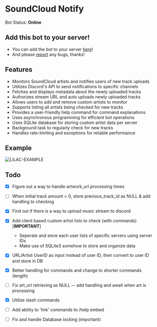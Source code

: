 # SoundCloud Notify

Bot Status: **Online**

## Add this bot to your server!

- You can add the bot to your server [here](https://discord.com/api/oauth2/authorize?client_id=1130997040579620935&permissions=274877959184&scope=bot)!
- And please [report](https://github.com/adithayyil/sc-notify/issues) any bugs, thanks!



## Features

- Monitors SoundCloud artists and notifies users of new track uploads
- Utilizes Discord's API to send notifications to specific channels
- Fetches and displays metadata about the newly uploaded tracks
- Authorizes stream URL and auto uploads newly uploaded tracks
- Allows users to add and remove custom artists to monitor
- Supports listing all artists being checked for new tracks
- Provides a user-friendly help command for command explanations
- Uses asynchronous programming for efficient bot operations
- Uses SQLite database for storing custom artist data per server
- Background task to regularly check for new tracks
- Handles rate-limiting and exceptions for reliable performance

## Example

![LILAC-EXAMPLE](https://github.com/adithayyil/sc-notify/assets/90326965/b125a70f-6b79-4d85-a2c4-f8da290b5830)

## Todo

- [x] Figure out a way to handle artwork_url processing times
- [ ] When initial track amount = 0, store previous_track_id as NULL & add handling to checking
- [x] Find out if there is a way to upload music stream to discord
- [x] Add client based custom artist lists to check (with commands) [**IMPORTANT**]
  - Seperate and store each user lists of specific servers using server IDs
  - Make use of SQLite3 somehow to store and organize data
- [x] URL/Artist UserID as input instead of user ID, then convert to user ID and store in DB
- [x] Better handling for commands and change to shorter commands (length)
- [ ] Fix art_url retrieving as NULL -- add handling and await when art is processing
- [x] Utilize slash commands
- [ ] Add ability to 'link' commands to /help embed
- [ ] Fix and handle Database locking (important)

